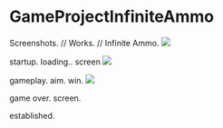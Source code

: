 # GameProjectInfiniteAmmo
Screenshots.  //   Works.  //   Infinite Ammo.
<img src="https://github.com/apark6931/GameProject_InfiniteAmmo/blob/master/Screenshot_MainScreen.png">

startup. loading.. screen
<img src="https://github.com/apark6931/GameProject_InfiniteAmmo/blob/master/Screenshot_Active1.png">

gameplay. aim. win.
<img src="https://github.com/apark6931/GameProject_InfiniteAmmo/blob/master/Screenshot%20PC_1.png">

game over. screen.

established.
